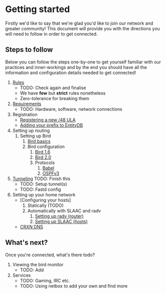 Getting started
===============

Firstly we'd like to say that we're glad you'd like to join our network and
greater community! This document will provide you with the directions you
will need to follow in order to get connected.

## Steps to follow

Below you can follow the steps one-by-one to get yourself familiar with our
practices and inner-workings and by the end you should have all the information
and configuration details needed to get connected!

1. [Rules](rules.md)
	* TODO: Check again and finalise
	* We have **few** but **strict** rules nonetheless
	* Zero-tolerance for breaking them
2. [Requirements](requirements.md)
	* TODO: Hardware, software, network connections
3. Registration
	* [Registering a new /48 ULA](register_ula.md)
	* [Adding your prefix to EntityDB](entitydb.md)
4. Setting up routing
	1. Setting up Bird
		1. [Bird basics](bird_basics.md)
		2. Bird configuration
			1. [Bird 1.6](bird1.6.md)
			2. [Bird 2.0](bird2.md)
			3. Protocols
				1. [Babel](bird_babel.md)
				2. [OSPFv3](bird_ospfv3.md)
5. [Tunneling](tunneling.md) TODO: Finish this
	* TODO: Setup tunnel(s)
	* TODO: Fastd config
6. Setting up your home network
	* [Configuring your hosts]
		1. Statically (TODO)
		2. Automatically with SLAAC and radv
			1. [Setting up radv (router)](radv.md)
			2. [Setting up SLAAC (hosts)](slaac/slaac.md)
	* [CRXN DNS](dns/dns.md)

## What's next?

Once you're connected, what's there todo?

1. Viewing the bird monitor
	* TODO: Add
2. Services
	* TODO: Gaming, IRC etc.
	* TODO: Using netbox to add your own and find more
